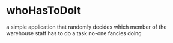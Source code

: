 # whoHasToDoIt
a simple application that randomly decides which member of the warehouse staff has to do a task no-one fancies doing
